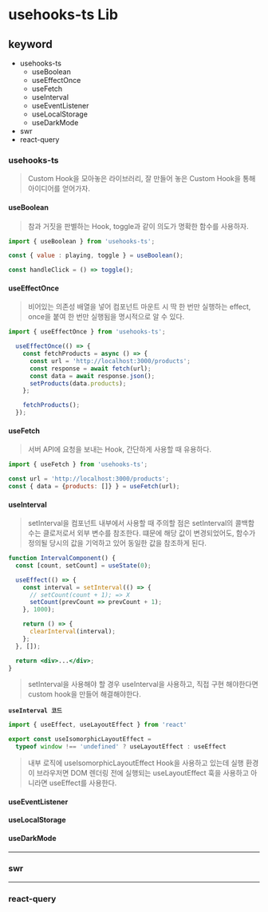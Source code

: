 # usehooks-ts Lib

## keyword

- usehooks-ts
  - useBoolean
  - useEffectOnce
  - useFetch
  - useInterval
  - useEventListener
  - useLocalStorage
  - useDarkMode
- swr
- react-query

### usehooks-ts

> Custom Hook을 모아놓은 라이브러리, 잘 만들어 놓은 Custom Hook을 통해 아이디어를 얻어가자.

#### useBoolean

> 참과 거짓을 판별하는 Hook, toggle과 같이 의도가 명확한 함수를 사용하자.

```jsx
import { useBoolean } from 'usehooks-ts';

const { value : playing, toggle } = useBoolean();

const handleClick = () => toggle();
```

#### useEffectOnce

> 비어있는 의존성 배열을 넣어 컴포넌트 마운트 시 딱 한 번만 실행하는 effect, once을 붙여 한 번만 실행됨을 명시적으로 알 수 있다.

```jsx
import { useEffectOnce } from 'usehooks-ts';

  useEffectOnce(() => {
    const fetchProducts = async () => {
      const url = 'http://localhost:3000/products';
      const response = await fetch(url);
      const data = await response.json();
      setProducts(data.products);
    };

    fetchProducts();
  });
```

#### useFetch

> 서버 API에 요청을 보내는 Hook, 간단하게 사용할 때 유용하다.

```jsx
import { useFetch } from 'usehooks-ts';

const url = 'http://localhost:3000/products';
const { data = {products: []} } = useFetch(url);
```

#### useInterval

> setInterval을 컴포넌트 내부에서 사용할 때 주의할 점은 setInterval의 콜백함수는 클로저로서 외부 변수를 참조한다. 떄문에 해당 값이 변경되었어도, 함수가 정의될 당시의 값을 기억하고 있어 동일한 값을 참조하게 된다.

```jsx
function IntervalComponent() {
  const [count, setCount] = useState(0);

  useEffect(() => {
    const interval = setInterval(() => {
      // setCount(count + 1); => X
      setCount(prevCount => prevCount + 1); 
    }, 1000);

    return () => {
      clearInterval(interval);
    };
  }, []);

  return <div>...</div>;
}
```

> setInterval을 사용해야 할 경우 useInterval을 사용하고, 직접 구현 해야한다면 custom hook을 만들어 해결해야한다.

**`useInterval 코드`**

```jsx
import { useEffect, useLayoutEffect } from 'react'

export const useIsomorphicLayoutEffect =
  typeof window !== 'undefined' ? useLayoutEffect : useEffect
```

> 내부 로직에 useIsomorphicLayoutEffect Hook을 사용하고 있는데 실행 환경이 브라우저면 DOM 렌더링 전에 실행되는 useLayoutEffect 훅을 사용하고 아니라면 useEffect를 사용한다.

#### useEventListener

#### useLocalStorage

#### useDarkMode

---

### swr

---

### react-query
